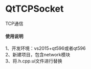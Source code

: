 # QtTCPSocket
TCP通信

#### 使用说明
1、开发环境：vs2015+qt596或者qt596<br>
2、新建项目，包含network模块<br>
3、将.h\.cpp\.ui文件进行替换<br>

